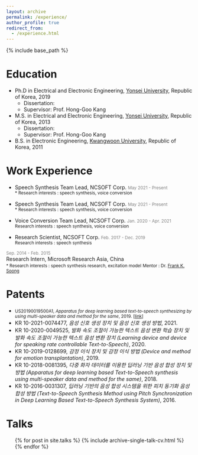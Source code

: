 ```yaml
---
layout: archive
permalink: /experience/
author_profile: true
redirect_from:
  - /experience.html
---
```


{% include base_path %}

Education
======
* Ph.D in Electrical and Electronic Engineering, [Yonsei University](https://www.yonsei.ac.kr/en_sc/index.jsp), Republic of Korea, 2019
  * Dissertation: 
  * Supervisor: Prof. Hong-Goo Kang
* M.S. in Electrical and Electronic Engineering, [Yonsei University](https://www.yonsei.ac.kr/en_sc/index.jsp), Republic of Korea, 2013
  * Dissertation: 
  * Supervisor: Prof. Hong-Goo Kang
* B.S. in Electronic Engineering, [Kwangwoon University](https://www.kw.ac.kr/en/index.jsp), Republic of Korea, 2011

Work Experience
======
* Speech Synthesis Team Lead, NCSOFT Corp.  <span style="color:gray"><small>May 2021 - Present</small></span>  
<small>* Research interests : speech synthesis, voice conversion</small>

* Speech Synthesis Team Lead, NCSOFT Corp.  <span style="color:gray"><small>May 2021 - Present</small></span>  
<small>* Research interests : speech synthesis, voice conversion</small>

* Voice Conversion Team Lead, NCSOFT Corp. <span style="color:gray"><small> Jan. 2020 - Apr. 2021</small></span>  
<small>Research interests : speech synthesis, voice conversion</small>

* Research Scientist, NCSOFT Corp.  <span style="color:gray"><small>Feb. 2017 - Dec. 2019</small></span>  
<small>Research interests : speech synthesis</small>

<span style="color:gray"><small>Sep. 2014 - Feb. 2015</small></span>  
Research Intern, Microsoft Research Asia, China  
<small>  * Research interests : speech synthesis research, excitation model</small>
<small>Mentor : Dr. [Frank K. Soong](https://www.researchgate.net/profile/Frank-Soong)</small>


Patents
======
* <small>US20190019500A1, _Apparatus for deep learning based text-to-speech synthesizing by using multi-speaker data and method for the same_, 2019. [[link](https://patentimages.storage.googleapis.com/d2/f7/a8/3b7bd7ef2465e8/US20190019500A1.pdf)]</small>
* KR 10-2021-0074477, _음성 신호 생성 장치 및 음성 신호 생성 방법_, 2021.
* KR 10-2020-0049525, _발화 속도 조절이 가능한 텍스트 음성 변환 학습 장치 및 발화 속도 조절이 가능한 텍스트 음성 변환 장치 (Learning device and device for speaking rate controllable Text-to-Speech)_, 2020.
* KR 10-2019-0128699, _감정 이식 장치 및 감정 이식 방법 (Device and method for emotion transplantation)_, 2019.
* KR 10-2018-0081395, _다중 화자 데이터를 이용한 딥러닝 기반 음성 합성 장치 및 방법 (Apparatus for deep learning based Text-to-Speech synthesis using multi-speaker data and method for the same)_, 2018.
* KR 10-2016-0031307, _딥러닝 기반의 음성 합성 시스템을 위한 피치 동기화 음성 합성 방법 (Text-to-Speech Synthesis Method using Pitch Synchronization in Deep Learning Based Text-to-Speech Synthesis System)_, 2016.

Talks
======
  <ul>{% for post in site.talks %}
    {% include archive-single-talk-cv.html %}
  {% endfor %}</ul>
